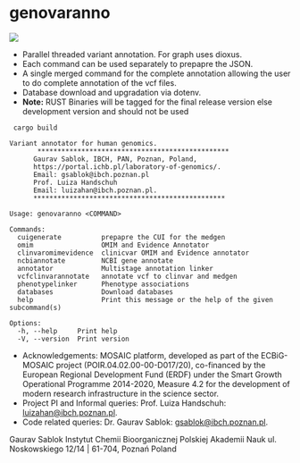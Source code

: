 # genovaranno

![](https://github.com/IBCHgenomic/eVaiutilities/blob/main/logo.png)

- Parallel threaded variant annotation. For graph uses dioxus.
- Each command can be used separately to prepapre the JSON.
- A single merged command for the complete annotation allowing the user to do complete annotation of the vcf files.
- Database download and upgradation via dotenv.
- **Note:** RUST Binaries will be tagged for the final release version else development version and should not be used

```
 cargo build
```

```
Variant annotator for human genomics.
       ************************************************
      Gaurav Sablok, IBCH, PAN, Poznan, Poland,
      https://portal.ichb.pl/laboratory-of-genomics/.
      Email: gsablok@ibch.poznan.pl
      Prof. Luiza Handschuh
      Email: luizahan@ibch.poznan.pl.
      ************************************************

Usage: genovaranno <COMMAND>

Commands:
  cuigenerate          prepapre the CUI for the medgen
  omim                 OMIM and Evidence Annotator
  clinvaromimevidence  clinicvar OMIM and Evidence annotator
  ncbiannotate         NCBI gene annotate
  annotator            Multistage annotation linker
  vcfclinvarannotate   annotate vcf to clinvar and medgen
  phenotypelinker      Phenotype associations
  databases            Download databases
  help                 Print this message or the help of the given subcommand(s)

Options:
  -h, --help     Print help
  -V, --version  Print version
```

- Acknowledgements: MOSAIC platform, developed as part of the ECBiG-MOSAIC project (POIR.04.02.00-00-D017/20), co-financed by the European Regional Development Fund (ERDF) under the Smart Growth Operational Programme 2014-2020, Measure 4.2 for the development of modern research infrastructure in the science sector.
- Project PI and Informal queries: Prof. Luiza Handschuh: luizahan@ibch.poznan.pl.
- Code related queries: Dr. Gaurav Sablok: gsablok@ibch.poznan.pl.

Gaurav Sablok Instytut Chemii Bioorganicznej Polskiej Akademii Nauk ul. Noskowskiego 12/14 | 61-704, Poznań Poland
